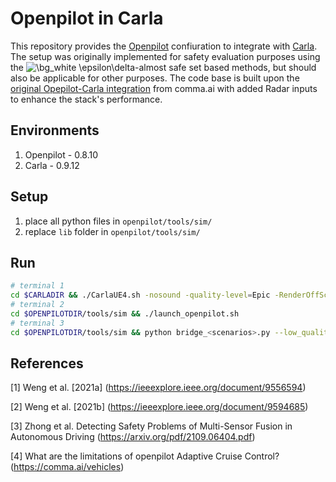 # Openpilot in Carla

This repository provides the [Openpilot](https://github.com/commaai/openpilot) confiuration to integrate with [Carla](https://carla.org/). The setup was originally implemented for safety evaluation purposes using the <img src="https://latex.codecogs.com/svg.image?\bg_white&space;\epsilon\delta" title="\bg_white \epsilon\delta" />-almost safe set based methods, but should also be applicable for other purposes. The code base is built upon the [original Opepilot-Carla integration](https://github.com/commaai/openpilot/tree/master/tools/sim) from comma.ai with added Radar inputs to enhance the stack's performance. 

Environments
-----------------------

1. Openpilot - 0.8.10
2. Carla - 0.9.12

Setup
-----

1. place all python files in `openpilot/tools/sim/`
2. replace `lib` folder in `openpilot/tools/sim/`

Run
---

```Bash
# terminal 1
cd $CARLADIR && ./CarlaUE4.sh -nosound -quality-level=Epic -RenderOffScreen -fps=120
# terminal 2
cd $OPENPILOTDIR/tools/sim && ./launch_openpilot.sh
# terminal 3
cd $OPENPILOTDIR/tools/sim && python bridge_<scenarios>.py --low_quality

```

References
----------
[1] Weng et al. [2021a] (https://ieeexplore.ieee.org/document/9556594)

[2] Weng et al. [2021b] (https://ieeexplore.ieee.org/document/9594685)

[3] Zhong et al. Detecting Safety Problems of Multi-Sensor Fusion in Autonomous Driving (https://arxiv.org/pdf/2109.06404.pdf)

[4] What are the limitations of openpilot Adaptive Cruise Control? (https://comma.ai/vehicles)
